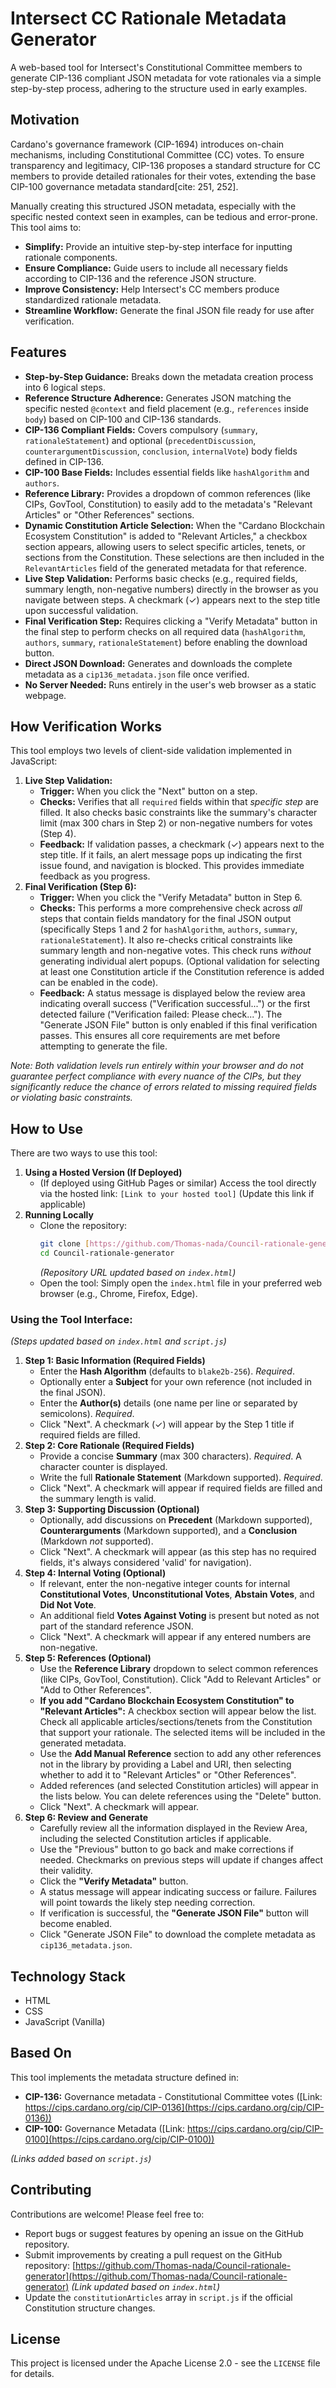 # Intersect CC Rationale Metadata Generator

A web-based tool for Intersect's Constitutional Committee members to generate CIP-136 compliant JSON metadata for vote rationales via a simple step-by-step process, adhering to the structure used in early examples.

## Motivation

Cardano's governance framework (CIP-1694) introduces on-chain mechanisms, including Constitutional Committee (CC) votes. To ensure transparency and legitimacy, CIP-136 proposes a standard structure for CC members to provide detailed rationales for their votes, extending the base CIP-100 governance metadata standard[cite: 251, 252].

Manually creating this structured JSON metadata, especially with the specific nested context seen in examples, can be tedious and error-prone. This tool aims to:

* **Simplify:** Provide an intuitive step-by-step interface for inputting rationale components.
* **Ensure Compliance:** Guide users to include all necessary fields according to CIP-136 and the reference JSON structure.
* **Improve Consistency:** Help Intersect's CC members produce standardized rationale metadata.
* **Streamline Workflow:** Generate the final JSON file ready for use after verification.

## Features

* **Step-by-Step Guidance:** Breaks down the metadata creation process into 6 logical steps.
* **Reference Structure Adherence:** Generates JSON matching the specific nested `@context` and field placement (e.g., `references` inside `body`) based on CIP-100 and CIP-136 standards.
* **CIP-136 Compliant Fields:** Covers compulsory (`summary`, `rationaleStatement`) and optional (`precedentDiscussion`, `counterargumentDiscussion`, `conclusion`, `internalVote`) body fields defined in CIP-136.
* **CIP-100 Base Fields:** Includes essential fields like `hashAlgorithm` and `authors`.
* **Reference Library:** Provides a dropdown of common references (like CIPs, GovTool, Constitution) to easily add to the metadata's "Relevant Articles" or "Other References" sections.
* **Dynamic Constitution Article Selection:** When the "Cardano Blockchain Ecosystem Constitution" is added to "Relevant Articles," a checkbox section appears, allowing users to select specific articles, tenets, or sections from the Constitution. These selections are then included in the `RelevantArticles` field of the generated metadata for that reference.
* **Live Step Validation:** Performs basic checks (e.g., required fields, summary length, non-negative numbers) directly in the browser as you navigate between steps. A checkmark (✓) appears next to the step title upon successful validation.
* **Final Verification Step:** Requires clicking a "Verify Metadata" button in the final step to perform checks on all required data (`hashAlgorithm`, `authors`, `summary`, `rationaleStatement`) before enabling the download button.
* **Direct JSON Download:** Generates and downloads the complete metadata as a `cip136_metadata.json` file once verified.
* **No Server Needed:** Runs entirely in the user's web browser as a static webpage.

## How Verification Works

This tool employs two levels of client-side validation implemented in JavaScript:

1.  **Live Step Validation:**
    * **Trigger:** When you click the "Next" button on a step.
    * **Checks:** Verifies that all `required` fields within that *specific step* are filled. It also checks basic constraints like the summary's character limit (max 300 chars in Step 2) or non-negative numbers for votes (Step 4).
    * **Feedback:** If validation passes, a checkmark (✓) appears next to the step title. If it fails, an alert message pops up indicating the first issue found, and navigation is blocked. This provides immediate feedback as you progress.
2.  **Final Verification (Step 6):**
    * **Trigger:** When you click the "Verify Metadata" button in Step 6.
    * **Checks:** This performs a more comprehensive check across *all* steps that contain fields mandatory for the final JSON output (specifically Steps 1 and 2 for `hashAlgorithm`, `authors`, `summary`, `rationaleStatement`). It also re-checks critical constraints like summary length and non-negative votes. This check runs *without* generating individual alert popups. (Optional validation for selecting at least one Constitution article if the Constitution reference is added can be enabled in the code).
    * **Feedback:** A status message is displayed below the review area indicating overall success ("Verification successful...") or the first detected failure ("Verification failed: Please check..."). The "Generate JSON File" button is only enabled if this final verification passes. This ensures all core requirements are met before attempting to generate the file.

*Note: Both validation levels run entirely within your browser and do not guarantee perfect compliance with every nuance of the CIPs, but they significantly reduce the chance of errors related to missing required fields or violating basic constraints.*

## How to Use

There are two ways to use this tool:

1.  **Using a Hosted Version (If Deployed)**
    * (If deployed using GitHub Pages or similar) Access the tool directly via the hosted link: `[Link to your hosted tool]` (Update this link if applicable)
2.  **Running Locally**
    * Clone the repository:
        ```bash
        git clone [https://github.com/Thomas-nada/Council-rationale-generator.git](https://github.com/Thomas-nada/Council-rationale-generator.git)
        cd Council-rationale-generator
        ```
        *(Repository URL updated based on `index.html`)*
    * Open the tool: Simply open the `index.html` file in your preferred web browser (e.g., Chrome, Firefox, Edge).

### Using the Tool Interface:

*(Steps updated based on `index.html` and `script.js`)*

1.  **Step 1: Basic Information (Required Fields)**
    * Enter the **Hash Algorithm** (defaults to `blake2b-256`). *Required*.
    * Optionally enter a **Subject** for your own reference (not included in the final JSON).
    * Enter the **Author(s)** details (one name per line or separated by semicolons). *Required*.
    * Click "Next". A checkmark (✓) will appear by the Step 1 title if required fields are filled.
2.  **Step 2: Core Rationale (Required Fields)**
    * Provide a concise **Summary** (max 300 characters). *Required*. A character counter is displayed.
    * Write the full **Rationale Statement** (Markdown supported). *Required*.
    * Click "Next". A checkmark will appear if required fields are filled and the summary length is valid.
3.  **Step 3: Supporting Discussion (Optional)**
    * Optionally, add discussions on **Precedent** (Markdown supported), **Counterarguments** (Markdown supported), and a **Conclusion** (Markdown *not* supported).
    * Click "Next". A checkmark will appear (as this step has no required fields, it's always considered 'valid' for navigation).
4.  **Step 4: Internal Voting (Optional)**
    * If relevant, enter the non-negative integer counts for internal **Constitutional Votes**, **Unconstitutional Votes**, **Abstain Votes**, and **Did Not Vote**.
    * An additional field **Votes Against Voting** is present but noted as not part of the standard reference JSON.
    * Click "Next". A checkmark will appear if any entered numbers are non-negative.
5.  **Step 5: References (Optional)**
    * Use the **Reference Library** dropdown to select common references (like CIPs, GovTool, Constitution). Click "Add to Relevant Articles" or "Add to Other References".
    * **If you add "Cardano Blockchain Ecosystem Constitution" to "Relevant Articles":** A checkbox section will appear below the list. Check all applicable articles/sections/tenets from the Constitution that support your rationale. The selected items will be included in the generated metadata.
    * Use the **Add Manual Reference** section to add any other references not in the library by providing a Label and URI, then selecting whether to add it to "Relevant Articles" or "Other References".
    * Added references (and selected Constitution articles) will appear in the lists below. You can delete references using the "Delete" button.
    * Click "Next". A checkmark will appear.
6.  **Step 6: Review and Generate**
    * Carefully review all the information displayed in the Review Area, including the selected Constitution articles if applicable.
    * Use the "Previous" button to go back and make corrections if needed. Checkmarks on previous steps will update if changes affect their validity.
    * Click the **"Verify Metadata"** button.
    * A status message will appear indicating success or failure. Failures will point towards the likely step needing correction.
    * If verification is successful, the **"Generate JSON File"** button will become enabled.
    * Click "Generate JSON File" to download the complete metadata as `cip136_metadata.json`.

## Technology Stack

* HTML
* CSS
* JavaScript (Vanilla)

## Based On

This tool implements the metadata structure defined in:

* **CIP-136:** Governance metadata - Constitutional Committee votes ([Link: https://cips.cardano.org/cip/CIP-0136](https://cips.cardano.org/cip/CIP-0136))
* **CIP-100:** Governance Metadata ([Link: https://cips.cardano.org/cip/CIP-0100](https://cips.cardano.org/cip/CIP-0100))

*(Links added based on `script.js`)*

## Contributing

Contributions are welcome! Please feel free to:

* Report bugs or suggest features by opening an issue on the GitHub repository.
* Submit improvements by creating a pull request on the GitHub repository: [https://github.com/Thomas-nada/Council-rationale-generator](https://github.com/Thomas-nada/Council-rationale-generator) *(Link updated based on `index.html`)*
* Update the `constitutionArticles` array in `script.js` if the official Constitution structure changes.

## License

This project is licensed under the Apache License 2.0 - see the `LICENSE` file for details.
